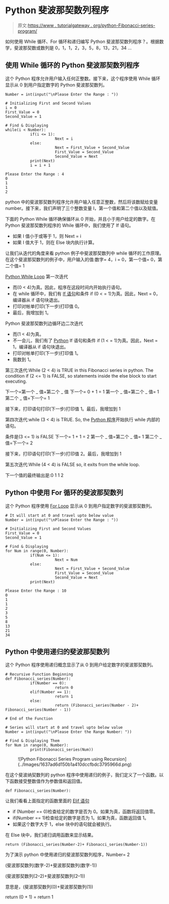 # Python 斐波那契数列程序

> 原文:[https://www . tutorialgateway . org/python-Fibonacci-series-program/](https://www.tutorialgateway.org/python-fibonacci-series-program/)

如何使用 While 循环、For 循环和递归编写 Python 斐波那契数列程序？。根据数学，斐波那契数或数列是 0，1，1，2，3，5，8，13，21，34 …

## 使用 While 循环的 Python 斐波那契数列程序

这个 Python 程序允许用户输入任何正整数。接下来，这个程序使用 While 循环显示从 0 到用户指定数字的 Python 斐波那契数列。

```
Number = int(input("\nPlease Enter the Range : "))

# Initializing First and Second Values
i = 0
First_Value = 0
Second_Value = 1

# Find & Displaying
while(i < Number):
           if(i <= 1):
                      Next = i
           else:
                      Next = First_Value + Second_Value
                      First_Value = Second_Value
                      Second_Value = Next
           print(Next)
           i = i + 1
```

```
Please Enter the Range : 4
0
1
1
2
```

python 中的斐波那契数列程序允许用户输入任意正整数，然后将该数赋给变量 number。接下来，我们声明了三个整数变量 I，第一个值和第二个值以及赋值。

下面的 Python While 循环确保循环从 0 开始，并且小于用户给定的数字。在 Python 斐波那契数列程序的 While 循环中，我们使用了 If 语句。

*   如果 I 值小于或等于 1，则 Next = i
*   如果 I 值大于 1，则在 Else 块内执行计算。

让我们从迭代的角度来看 python 例子中斐波那契数列中 while 循环的工作原理。在这个斐波那契数列的例子中，用户输入的值:数字= 4，i = 0，第一个值= 0，第二个值= 1

[Python While Loop](https://www.tutorialgateway.org/python-while-loop/) 第一次迭代

*   而(0 < 4)为真。因此，程序在这段时间内开始执行语句。
*   在 while 循环中，我们有 [If 语句](https://www.tutorialgateway.org/python-if-statement/)和条件 if (0 < = 1)为真。因此，Next = 0，编译器从 if 语句块退出。
*   打印对帐单打印(下一步)打印值 0。
*   最后，我增加到 1。

Python 斐波那契数列边循环边二次迭代

*   而(1 < 4)为真。
*   不一会儿，我们有了 [Python](https://www.tutorialgateway.org/python-tutorial/) If 语句和条件 if (1 < = 1)为真。因此，Next = 1，编译器从 if 语句块退出。
*   打印对帐单打印(下一步)打印值 1。
*   我数到 1。

第三次迭代:While (2 < 4) is TRUE in this Fibonacci series in python. The condition if (2 <= 1) is FALSE, so statements inside the else block to start executing.

下一个=第一个 _ 值+第二个 _ 值
下一个= 0 + 1 = 1
第一个 _ 值=第二个 _ 值= 1
第二个 _ 值=下一个= 1

接下来，打印语句打印(下一步)打印值 1。最后，我增加到 1

第四次迭代:while (3 < 4) is TRUE. So, the [Python 程序](https://www.tutorialgateway.org/python-programming-examples/)开始执行 while 内部的语句。

条件是(3 <= 1) is FALSE
下一个= 1 + 1 = 2
第一个 _ 值=第二个 _ 值= 1
第二个 _ 值=下一个= 2

接下来，打印语句打印(下一步)打印值 2。最后，我增加到 1

第五次迭代:While (4 < 4) is FALSE so, it exits from the while loop.

下一个值的最终输出是:0 1 1 2

## Python 中使用 For 循环的斐波那契数列

这个 Python 程序使用 [For Loop](https://www.tutorialgateway.org/python-for-loop/) 显示从 0 到用户指定数字的斐波那契数列。

```
# It will start at 0 and travel upto below value
Number = int(input("\nPlease Enter the Range : "))

# Initializing First and Second Values 
First_Value = 0
Second_Value = 1

# Find & Displaying
for Num in range(0, Number):
           if(Num <= 1):
                      Next = Num
           else:
                      Next = First_Value + Second_Value
                      First_Value = Second_Value
                      Second_Value = Next
           print(Next)
```

```
Please Enter the Range : 10
0
1
1
2
3
5
8
13
21
34
```

## Python 中使用递归的斐波那契数列

这个 Python 程序使用递归概念显示了从 0 到用户给定数字的斐波那契数列。

```
# Recursive Function Beginning
def Fibonacci_series(Number):
           if(Number == 0):
                      return 0
           elif(Number == 1):
                      return 1
           else:
                      return (Fibonacci_series(Number - 2)+ Fibonacci_series(Number - 1))

# End of the Function

# Series will start at 0 and travel upto below value
Number = int(input("\nPlease Enter the Range Number: "))

# Find & Displaying Them
for Num in range(0, Number):
           print(Fibonacci_series(Num))
```

<figure class="wp-block-image">![Python Fibonacci Series Program using Recursion](../Images/1637ad6d150b1a410dccfbdc3795966d.png)</figure>

在这个斐波纳契数列的 python 程序中使用递归的例子，我们定义了一个函数。以下函数接受整数值作为参数值和返回值。

```
def Fibonacci_series(Number):
```

让我们看看上面指定的函数里面的 [Elif 语句](https://www.tutorialgateway.org/python-elif-statement/)

*   if (Number == 0)检查给定的数字是否为 0。如果为真，函数将返回值零。
*   if(Number == 1)检查给定的数字是否为 1。如果为真，函数返回值 1。
*   如果这个数字大于 1，else 块中的语句就会被执行。

在 Else 块中，我们递归调用函数来显示结果。

```
return (Fibonacci_series(Number-2)+ Fibonacci_series(Number-1))
```

为了演示 python 中使用递归的斐波那契数列程序，Number= 2

(斐波那契数列(数字-2)+斐波那契数列(数字-1))

(斐波那契数列(2–2)+斐波那契数列(2–1))

意思是，(斐波那契数列(0)+斐波那契数列(1))

return (0 + 1) = return 1
